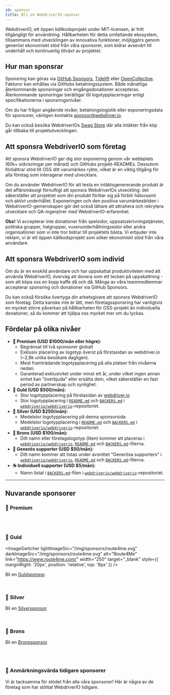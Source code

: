 ```yaml
---
id: sponsor
title: Bli en WebdriverIO-sponsor
---
```


WebdriverIO, ett öppen källkodsprojekt under MIT-licensen, är fritt tillgängligt för användning. Hållbarheten för detta omfattande ekosystem, tillsammans med utvecklingen av innovativa funktioner, möjliggörs genom generöst ekonomiskt stöd från våra sponsorer, som bidrar avsevärt till underhåll och kontinuerlig tillväxt av projektet.

## Hur man sponsrar​
Sponsring kan göras via [GitHub Sponsors](https://github.com/sponsors/webdriverio), [Tidelift](enterprise) eller [OpenCollective](https://opencollective.com/webdriverio). Fakturor kan erhållas via GitHubs betalningssystem. Både månatliga återkommande sponsringar och engångsdonationer accepteras. Återkommande sponsringar berättigar till logotypplaceringar enligt specifikationerna i sponsringsnivåer.

Om du har frågor angående nivåer, betalningslogistik eller exponeringsdata för sponsorer, vänligen kontakta [sponsor@webdriver.io](mailto:sponsor@webdriver.io).

Du kan också besöka WebdriverIOs [Swag Store](https://shop.webdriver.io/) där alla intäkter från köp går tillbaka till projektutvecklingen.

## Att sponsra WebdriverIO som företag​
Att sponsra WebdriverIO ger dig stor exponering genom vår webbplats (60k+ sidvisningar per månad) och GitHubs projekt-READMEs. Dessutom förbättrar stöd till OSS ditt varumärkes rykte, vilket är en viktig tillgång för alla företag som interagerar med utvecklare.

Om du använder WebdriverIO för att testa en intäktsgenererande produkt är det affärsmässigt förnuftigt att sponsra WebdriverIOs utveckling: det säkerställer att projektet som din produkt förlitar sig på förblir hälsosamt och aktivt underhållet. Exponeringen och den positiva varumärkesbilden i WebdriverIO-gemenskapen gör det också lättare att attrahera och rekrytera utvecklare och QA-ingenjörer med WebdriverIO-erfarenhet.

__Obs!__ Vi accepterar inte donationer från spelsidor, uppsatsskrivningstjänster, politiska grupper, hatgrupper, vuxenunderhållningssidor eller andra organisationer som vi inte tror bidrar till projektets bästa. Vi erbjuder inte reklam, vi är ett öppen källkodsprojekt som söker ekonomiskt stöd från våra användare.

## Att sponsra WebdriverIO som individ​
Om du är en enskild användare och har uppskattat produktiviteten med att använda WebdriverIO, överväg att donera som ett tecken på uppskattning - som att köpa oss en kopp kaffe då och då. Många av våra teammedlemmar accepterar sponsring och donationer via GitHub Sponsors.

Du kan också försöka övertyga din arbetsgivare att sponsra WebdriverIO som företag. Detta kanske inte är lätt, men företagssponsring har vanligtvis en mycket större påverkan på hållbarheten för OSS-projekt än individuella donationer, så du kommer att hjälpa oss mycket mer om du lyckas.

## Fördelar på olika nivåer​

- __💎 Premium (USD $1000/mån eller högre):__
  - Begränsat till två sponsorer globalt
  - Exklusiv placering av logotyp överst på förstasidan av webdriver.io (~2,8k unika besökare dagligen).
  - Mest framträdande logotypplacering på alla platser från nivåerna nedan.
  - Garanterad exklusivitet under minst ett år, under vilket ingen annan enhet kan "överbjuda" eller ersätta dem, vilket säkerställer en fast period av partnerskap och synlighet.
- __🥇 Guld (USD $500/mån):__
  - Stor logotypplacering på förstasidan av [webdriver.io](https://webdriver.io/)
  - Stor logotypplacering i [`README.md`](https://github.com/webdriverio/webdriverio/blob/main/README.md) och [`BACKERS.md`](https://github.com/webdriverio/webdriverio/blob/main/BACKERS.md) i [`webdriverio/webdriverio`](https://github.com/webdriverio/webdriverio)-repositoriet.
- __🥈 Silver (USD $250/mån):__
  - Medelstor logotypplacering på denna sponsorsida
  - Medelstor logotypplacering i [`README.md`](https://github.com/webdriverio/webdriverio/blob/main/README.md) och [`BACKERS.md`](https://github.com/webdriverio/webdriverio/blob/main/BACKERS.md) i [`webdriverio/webdriverio`](https://github.com/webdriverio/webdriverio)-repositoriet.
- __🥉 Brons (USD $100/mån):__
  - Ditt namn eller företagslogotyp (liten) kommer att placeras i [`webdriverio/webdriverio`](https://github.com/webdriverio/webdriverio), [`README.md`](https://github.com/webdriverio/webdriverio/blob/main/README.md) och [`BACKERS.md`](https://github.com/webdriverio/webdriverio/blob/main/BACKERS.md)-filerna.
- __🍺 Generös supporter (USD $50/mån):__
  - Ditt namn kommer att listas under avsnittet "Generösa supporters" i [`webdriverio/webdriverio`](https://github.com/webdriverio/webdriverio), [`README.md`](https://github.com/webdriverio/webdriverio/blob/main/README.md) och [`BACKERS.md`](https://github.com/webdriverio/webdriverio/blob/main/BACKERS.md)-filerna.
- __☕️ Individuell supporter (USD $5/mån):__
  - Namn listat i [`BACKERS.md`](https://github.com/webdriverio/webdriverio/blob/main/BACKERS.md)-filen i [`webdriverio/webdriverio`](https://github.com/webdriverio/webdriverio)-repositoriet.

---

## Nuvarande sponsorer

### 💎 Premium

<ImageSwitcher
    lightImageSrc="/img/sponsors/browserstack_black.svg"
    darkImageSrc="/img/sponsors/browserstack_white.svg"
    alt="BrowserStack"
    target="_blank"
    link="https://www.browserstack.com/automation-webdriverio"
/>

<br />
<br />

### 🥇 Guld

<ImageSwitcher
    lightImageSrc="/img/sponsors/route4me.svg"
    darkImageSrc="/img/sponsors/route4me.svg"
    alt="Route4Me"
    link="https://www.route4me.com/"
    width="250"
    target="_blank"
    style={{ marginRight: '20px', position: 'relative', top: '8px' }}
/>

<ImageSwitcher
    lightImageSrc="/img/sponsors/lambdatest_black.svg"
    darkImageSrc="/img/sponsors/lambdatest_white.svg"
    alt="Lambdatest"
    target="_blank"
    link="https://www.lambdatest.com/"
    width="250"
/>

Bli en [Guldsponsor](https://opencollective.com/webdriverio/contribute/gold-sponsor-26921/checkout?interval=month&amount=500&contributeAs=me).

<br />

### 🥈 Silver

<ImageSwitcher
    lightImageSrc="/img/sponsors/testingbot.svg"
    darkImageSrc="/img/sponsors/testingbot.svg"
    alt="TestingBot"
    link="https://testingbot.com/"
    width="150"
    target="_blank"
/>

Bli en [Silversponsor](https://opencollective.com/webdriverio/contribute/silver-sponsor-69223/checkout?interval=month&amount=250&contributeAs=me).

<br />

### 🥉 Brons

<ImageSwitcher
    lightImageSrc="/img/sponsors/eslint_black.svg"
    darkImageSrc="/img/sponsors/eslint_white.svg"
    alt="Eslint"
    target="_blank"
    link="https://eslint.org/"
    width="150"
/>

<ImageSwitcher
    lightImageSrc="/img/sponsors/gridlastic.png"
    darkImageSrc="/img/sponsors/gridlastic.png"
    alt="Gridlastic"
    target="_blank"
    link="https://www.gridlastic.com/webdriverio.html"
    width="150"
/>

Bli en [Bronssponsor](https://opencollective.com/webdriverio/contribute/bronze-sponsor-69224/checkout?interval=month&amount=100&contributeAs=me).

<br />
<br />

### 🙇 Anmärkningsvärda tidigare sponsorer

Vi är tacksamma för stödet från alla våra sponsorer! Här är några av de företag som har stöttat WebdriverIO tidigare.

<ImageSwitcher
    lightImageSrc="/img/sponsors/saucelabs_black.svg"
    darkImageSrc="/img/sponsors/saucelabs_white.svg"
    alt="Sauce Labs"
    link="https://saucelabs.com/"
    width="150"
    target="_blank"
/>